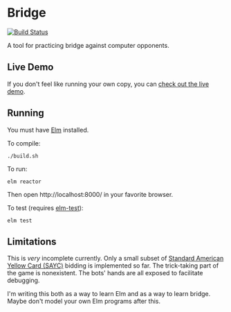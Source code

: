 # Bridge

[![Build Status](https://travis-ci.org/kuliniew/bridge.svg?branch=master)](https://travis-ci.org/kuliniew/bridge)

A tool for practicing bridge against computer opponents.

## Live Demo

If you don't feel like running your own copy, you can [check out the live demo](https://kuliniew.github.io/bridge/).

## Running

You must have [Elm](http://elm-lang.org/) installed.

To compile:

```
./build.sh
```

To run:

```
elm reactor
```

Then open http://localhost:8000/ in your favorite browser.

To test (requires [elm-test](https://www.npmjs.com/package/elm-test)):

```
elm test
```

## Limitations

This is _very_ incomplete currently.  Only a small subset of [Standard American Yellow Card (SAYC)](https://en.wikipedia.org/wiki/Standard_American#SAYC) bidding is implemented so far.  The trick-taking part of the game is nonexistent.  The bots' hands are all exposed to facilitate debugging.

I'm writing this both as a way to learn Elm and as a way to learn bridge.  Maybe don't model your own Elm programs after this.
